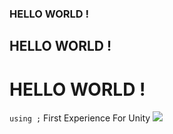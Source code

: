 ### HELLO WORLD !
## HELLO WORLD !
# HELLO WORLD !
`using ;`
First Experience For Unity
![](ReadMeResources/Mine.gif)
